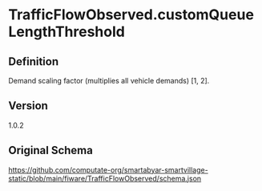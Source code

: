 # TrafficFlowObserved.customQueueLengthThreshold

## Definition
Demand scaling factor (multiplies all vehicle demands) [1, 2]. 

## Version
1.0.2

## Original Schema
https://github.com/computate-org/smartabyar-smartvillage-static/blob/main/fiware/TrafficFlowObserved/schema.json
